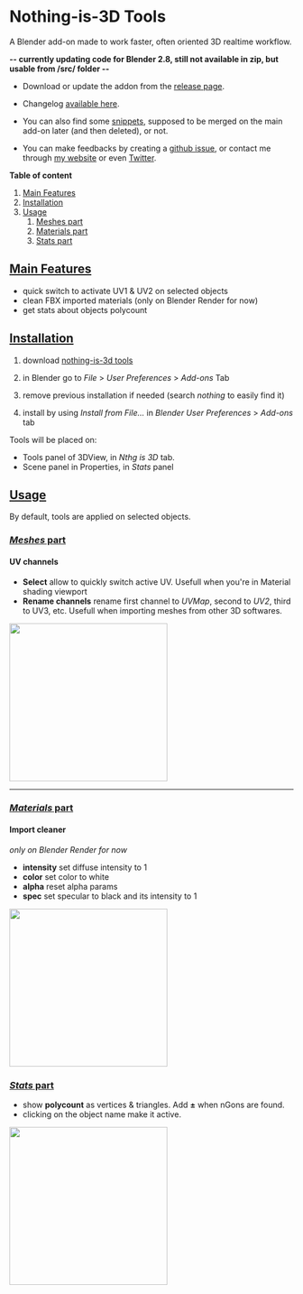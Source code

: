 # Nothing-is-3D Tools

A Blender add-on made to work faster, often oriented 3D realtime workflow.

**-- currently updating code for Blender 2.8, still not available in zip, but usable from /src/ folder --**

- Download or update the addon from the [release page](https://github.com/Vinc3r/BlenderScripts/releases/).

- Changelog [available here](https://github.com/Vinc3r/BlenderScripts/blob/master/changelog.md).

- You can also find some [snippets](https://github.com/Vinc3r/BlenderScripts/tree/master/snippets), supposed to be merged on the main add-on later (and then deleted), or not.

- You can make feedbacks by creating a [github issue](https://github.com/Vinc3r/BlenderScripts/issues), or contact me through [my website](https://www.nothing-is-3d.com/contact) or even [Twitter](https://twitter.com/Vinc3r).

**Table of content**

1. <a href="#main-features">Main Features</a>
2. <a href="#installation">Installation</a>
3. <a href="#usage">Usage</a>
    1. <a href="#usage-meshes">Meshes part</a>  
    2. <a href="#usage-materials">Materials part</a>  
    3. <a href="#usage-stats">Stats part</a>
    
## [Main Features](#main-features)

- quick switch to activate UV1 & UV2 on selected objects
- clean FBX imported materials (only on Blender Render for now)
- get stats about objects polycount

## [Installation](#installation)

1. download [nothing-is-3d tools](https://github.com/Vinc3r/BlenderScripts/releases/)

2. in Blender go to *File* > *User Preferences* > *Add-ons* Tab

3. remove previous installation if needed (search *nothing* to easily find it)

4. install by using *Install from File...* in *Blender User Preferences* > *Add-ons* tab

Tools will be placed on:
- Tools panel of 3DView, in *Nthg is 3D* tab.
- Scene panel in Properties, in *Stats* panel

## [Usage](#usage)

By default, tools are applied on selected objects.

### [*Meshes* part](#usage-meshes)

#### UV channels

- **Select** allow to quickly switch active UV. Usefull when you're in Material shading viewport
- **Rename channels** rename first channel to *UVMap*, second to *UV2*, third to UV3, etc. Usefull when importing meshes from other 3D softwares.

<img src="https://raw.githubusercontent.com/Vinc3r/BlenderScripts/master/_readmeAssets_/demo-UV-chans.gif" height="280">

---

### [*Materials* part](#usage-materials)

#### Import cleaner

*only on Blender Render for now*

- **intensity** set diffuse intensity to 1
- **color** set color to white
- **alpha** reset alpha params
- **spec** set specular to black and its intensity to 1

<img src="https://raw.githubusercontent.com/Vinc3r/BlenderScripts/master/_readmeAssets_/demo-reset-mtl.gif" height="280">



### [*Stats* part](#usage-stats)

- show **polycount** as vertices & triangles. Add **±** when nGons are found.
- clicking on the object name make it active.

<img src="https://raw.githubusercontent.com/Vinc3r/BlenderScripts/master/_readmeAssets_/demo-stats.gif" height="280">
